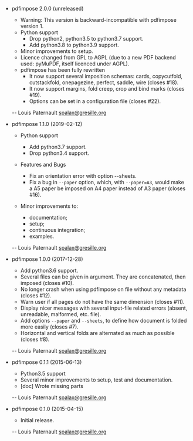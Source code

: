 * pdfimpose 2.0.0 (unreleased)

    * Warning: This version is backward-incompatible with pdfimpose version 1.
    * Python support
      * Drop python2, python3.5 to python3.7 support.
      * Add python3.8 to python3.9 support.
    * Minor improvements to setup.
    * Licence changed from GPL to AGPL (due to a new PDF backend used: pyMuPDF, itself licenced under AGPL).
    * pdfimpose has been fully rewritten
      * It now support several imposition schemas: cards, copycutfold, cutstackfold, onepagezine, perfect, saddle, wire (closes #18).
      * It now support margins, fold creep, crop and bind marks (closes #19).
      * Options can be set in a configuration file (closes #22).

    -- Louis Paternault <spalax@gresille.org>

* pdfimpose 1.1.0 (2019-02-12)

    * Python support

      * Add python3.7 support.
      * Drop python3.4 support.

    * Features and Bugs

      * Fix an orientation error with option --sheets.
      * Fix a bug in `--paper` option, which, with ``--paper=A3``, would make a A5 paper be imposed on A4 paper instead of A3 paper (closes #16).

    * Minor improvements to:

      * documentation;
      * setup;
      * continuous integration;
      * examples.

    -- Louis Paternault <spalax@gresille.org>

* pdfimpose 1.0.0 (2017-12-28)

    * Add python3.6 support.
    * Several files can be given in argument. They are concatenated, then imposed (closes #10).
    * No longer crash when using pdfimpose on file without any metadata (closes #12).
    * Warn user if all pages do not have the same dimension (closes #11).
    * Display nicer messages with several input-file related errors (absent, unreadable, malformed, etc. file).
    * Add options `--paper` and `--sheets`, to define how document is folded more easily (closes #7).
    * Horizontal and vertical folds are alternated as much as possible (closes #8).

    -- Louis Paternault <spalax@gresille.org>

* pdfimpose 0.1.1 (2015-06-13)

    * Python3.5 support
    * Several minor improvements to setup, test and documentation.
    * [doc] Wrote missing parts

    -- Louis Paternault <spalax@gresille.org>

* pdfimpose 0.1.0 (2015-04-15)

    * Initial release.

    -- Louis Paternault <spalax@gresille.org>
